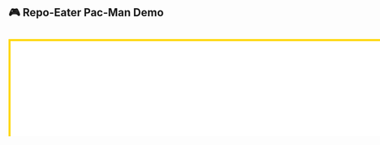 <style>
.pacman-container {
  /* fill the full viewport width */
  width: 100vw;
  /* calculate height so the full 7/35 ratio fits */
  height: calc(100vw * 7 / 35);
  overflow: hidden;           /* hide any overshoot */
  margin: 2rem auto;          /* center with some top/bottom space */
}

.pacman-container iframe {
  border: 4px solid #FFD700;
  box-shadow: 0 0 30px rgba(255,215,0,0.6);
  width: 100%;
  height: 100%;
  display: block;
  overflow: hidden;
}
</style>

## 🎮 Repo-Eater Pac-Man Demo

<div class="pacman-container">
  <iframe
    src="./pacman-repo/index.html"
    title="Repo-Eater Pac-Man"
    scrolling="no"
  ></iframe>
</div>
